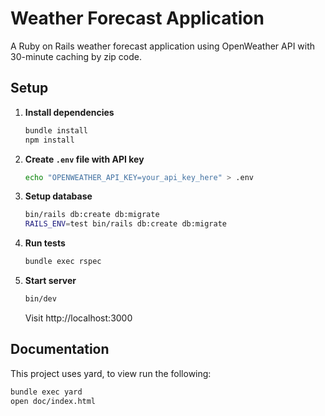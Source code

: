 # Weather Forecast Application

A Ruby on Rails weather forecast application using OpenWeather API with 30-minute caching by zip code.

## Setup

1. **Install dependencies**
   ```bash
   bundle install
   npm install
   ```

2. **Create `.env` file with API key**
   ```bash
   echo "OPENWEATHER_API_KEY=your_api_key_here" > .env
   ```

3. **Setup database**
   ```bash
   bin/rails db:create db:migrate
   RAILS_ENV=test bin/rails db:create db:migrate
   ```

4. **Run tests**
   ```bash
   bundle exec rspec
   ```

5. **Start server**
   ```bash
   bin/dev
   ```

   Visit http://localhost:3000


## Documentation

This project uses yard, to view run the following:

```bash
bundle exec yard
open doc/index.html
```
